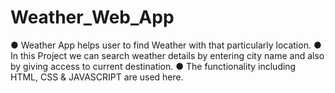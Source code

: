 # Weather_Web_App
● Weather App helps user to find Weather with that particularly location.   ● In this Project we can search weather details by entering city name and also by giving access to current destination.   ● The functionality including HTML, CSS &amp; JAVASCRIPT are used here.
